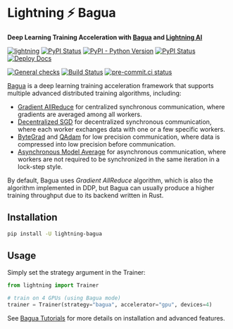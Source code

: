 # Lightning ⚡ Bagua

**Deep Learning Training Acceleration with [Bagua](https://tutorials.baguasys.com/) and [Lightning AI](https://lightning.ai)**

[![lightning](https://img.shields.io/badge/-Lightning_2.0+-792ee5?logo=pytorchlightning&logoColor=white)](https://lightning.ai/)
[![PyPI Status](https://badge.fury.io/py/lightning-bagua.svg)](https://badge.fury.io/py/lightning-bagua)
[![PyPI - Python Version](https://img.shields.io/pypi/pyversions/lightning-bagua)](https://pypi.org/project/lightning-bagua/)
[![PyPI Status](https://pepy.tech/badge/lightning-bagua)](https://pepy.tech/project/lightning-bagua)
[![Deploy Docs](https://github.com/Lightning-AI/lightning-Bagua/actions/workflows/docs-deploy.yml/badge.svg)](https://lightning-ai.github.io/lightning-Bagua/)

[![General checks](https://github.com/Lightning-Universe/lightning-Bagua/actions/workflows/ci-checks.yml/badge.svg?event=push)](https://github.com/Lightning-Universe/lightning-Bagua/actions/workflows/ci-checks.yml)
[![Build Status](https://dev.azure.com/Lightning-AI/compatibility/_apis/build/status%2Fstrategies%2FLightning-Universe.lightning-Bagua?branchName=main)](https://dev.azure.com/Lightning-AI/compatibility/_build/latest?definitionId=68&branchName=main)
[![pre-commit.ci status](https://results.pre-commit.ci/badge/github/Lightning-Universe/lightning-Bagua/main.svg)](https://results.pre-commit.ci/latest/github/Lightning-Universe/lightning-Bagua/main)

[Bagua](https://github.com/BaguaSys/bagua) is a deep learning training acceleration framework that supports multiple advanced distributed
training algorithms, including:

- [Gradient AllReduce](https://tutorials.baguasys.com/algorithms/gradient-allreduce) for centralized synchronous communication, where gradients are averaged among all workers.
- [Decentralized SGD](https://tutorials.baguasys.com/algorithms/decentralized) for decentralized synchronous communication, where each worker exchanges data with one or a few specific workers.
- [ByteGrad](https://tutorials.baguasys.com/algorithms/bytegrad) and [QAdam](https://tutorials.baguasys.com/algorithms/q-adam) for low precision communication, where data is compressed into low precision  before communication.
- [Asynchronous Model Average](https://tutorials.baguasys.com/algorithms/async-model-average) for asynchronous communication, where workers are not required to be  synchronized in the same iteration in a lock-step style.

By default, Bagua uses *Gradient AllReduce* algorithm, which is also the algorithm implemented in DDP, but Bagua can usually produce a higher training throughput due to its backend written in Rust.

## Installation

```bash
pip install -U lightning-bagua
```

## Usage

Simply set the strategy argument in the Trainer:

```python
from lightning import Trainer

# train on 4 GPUs (using Bagua mode)
trainer = Trainer(strategy="bagua", accelerator="gpu", devices=4)
```

See [Bagua Tutorials](https://tutorials.baguasys.com/) for more details on installation and advanced features.
